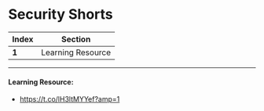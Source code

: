 # Security Shorts 

Index | Section
--- | ---
**1** | Learning Resource

___


#### Learning Resource: 

* https://t.co/lH3ltMYYef?amp=1
